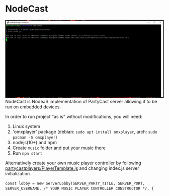 # NodeCast

<img src="screenshot.png">
NodeCast is NodeJS implementation of PartyCast server allowing it to be run on embedded devices.

In order to run project "as is" without modifications, you will need:
  1. Linux system
  2. 'omxplayer' package (debian: `sudo apt install omxplayer`, arch: `sudo pacman -S omxplayer`)
  3. nodejs(10+) and npm
  4. Create `music` folder and put your music there
  5. Run `npm start`

Alternatively create your own music player controller by following <a href="partycastplayers/PlayerTemplate.js">partycastplayers/PlayerTemplate.js</a> and changing index.js server initialization
```
const lobby = new ServerLobby(SERVER_PARTY_TITLE, SERVER_PORT, SERVER_USERNAME, /* YOUR MUSIC PLAYER CONTROLLER CONSTRUCTOR */, {
```
